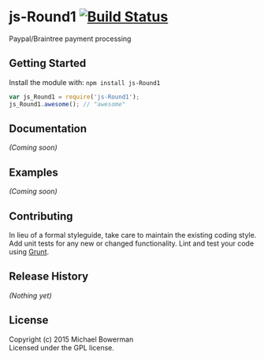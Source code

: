 # js-Round1 [![Build Status](https://secure.travis-ci.org/bowerman0/Nodejs-Round1.png?branch=master)](http://travis-ci.org/HQInterview/Nodejs-Round1)

Paypal/Braintree payment processing

## Getting Started
Install the module with: `npm install js-Round1`

```javascript
var js_Round1 = require('js-Round1');
js_Round1.awesome(); // "awesome"
```

## Documentation
_(Coming soon)_

## Examples
_(Coming soon)_

## Contributing
In lieu of a formal styleguide, take care to maintain the existing coding style. Add unit tests for any new or changed functionality. Lint and test your code using [Grunt](http://gruntjs.com/).

## Release History
_(Nothing yet)_

## License
Copyright (c) 2015 Michael Bowerman  
Licensed under the GPL license.
